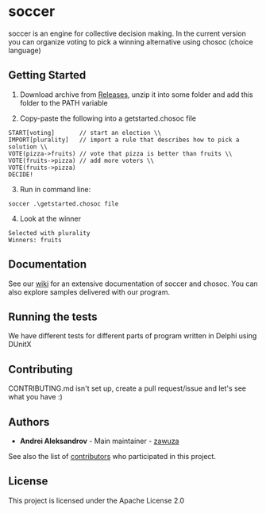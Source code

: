 # soccer

soccer is an engine for collective decision making. In the current version you can organize voting to pick a winning alternative using chosoc (choice language)

## Getting Started

1. Download archive from [Releases](https://github.com/Zawuza/soccer/releases), unzip it into some folder and add this folder to the PATH variable

2. Copy-paste the following into a getstarted.chosoc file

```
START[voting]       // start an election \\
IMPORT[plurality]   // import a rule that describes how to pick a solution \\
VOTE(pizza->fruits) // vote that pizza is better than fruits \\
VOTE(fruits->pizza) // add more voters \\
VOTE(fruits->pizza) 
DECIDE!
```
3. Run in command line:

```
soccer .\getstarted.chosoc file
```
4. Look at the winner
```
Selected with plurality
Winners: fruits
```

## Documentation

See our [wiki](https://github.com/Zawuza/soccer/wiki) for an extensive documentation of soccer and chosoc.
You can also explore samples delivered with our program.

## Running the tests

We have different tests for different parts of program written in Delphi using DUnitX

## Contributing

CONTRIBUTING.md isn't set up, create a pull request/issue and let's see what you have :)

## Authors

* **Andrei Aleksandrov** - Main maintainer - [zawuza](https://github.com/Zawuza)

See also the list of [contributors](https://github.com/Zawuza/soccer/wiki/Contributors-and-acknowledgements) who participated in this project.

## License

This project is licensed under the Apache License 2.0

